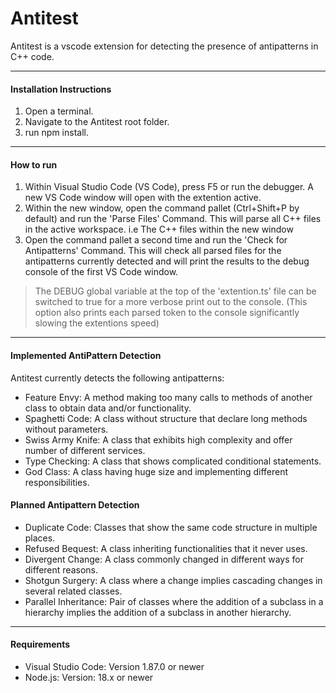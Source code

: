 # Antitest
Antitest is a vscode extension for detecting the presence of antipatterns in C++ code.

---

#### Installation Instructions
1. Open a terminal.
2. Navigate to the Antitest root folder.
3. run npm install.
---

#### How to run
1. Within Visual Studio Code (VS Code), press F5 or run the debugger. A new VS Code window will open with the extention active.
2. Within the new window, open the command pallet (Ctrl+Shift+P by default) and run the 'Parse Files' Command. This will parse all C++ files in the active workspace. i.e The C++ files within the new window
3. Open the command pallet a second time and run the 'Check for Antipatterns' Command. This will check all parsed files for the antipatterns currently detected and will print the results to the debug console of the first VS Code window.

> The DEBUG global variable at the top of the 'extention.ts' file can be switched to true for a more verbose print out to the console. (This option also prints each parsed token to the console significantly slowing the extentions speed)

---
#### Implemented AntiPattern Detection
Antitest currently detects the following antipatterns:
* Feature Envy: A method making too many calls to methods of another class to obtain data and/or functionality.
* Spaghetti Code: A class without structure that declare long methods without parameters.
* Swiss Army Knife: A class that exhibits high complexity and offer number of different services.
* Type Checking: A class that shows complicated conditional statements.
* God Class: A class having huge size and implementing different responsibilities.

#### Planned Antipattern Detection
* Duplicate Code: Classes that show the same code structure in multiple places.
* Refused Bequest: A class inheriting functionalities that it never uses.
* Divergent Change: A class commonly changed in different ways for different reasons.
* Shotgun Surgery: A class where a change implies cascading changes in several related classes.
* Parallel Inheritance: Pair of classes where the addition of a subclass in a hierarchy implies the addition of a subclass in another hierarchy.

---
#### Requirements
* Visual Studio Code: Version 1.87.0 or newer
* Node.js: Version: 18.x or newer